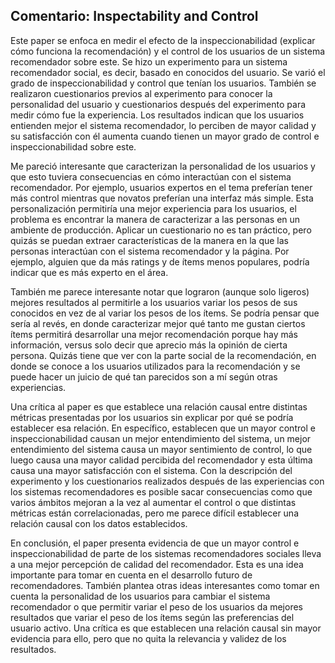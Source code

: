 ## Comentario: Inspectability and Control

Este paper se enfoca en medir el efecto de la inspeccionabilidad (explicar cómo funciona la recomendación) y el control de los usuarios de un sistema recomendador sobre este. Se hizo un experimento para un sistema recomendador social, es decir, basado en conocidos del usuario. Se varió el grado de inspeccionabilidad y control que tenían los usuarios. También se realizaron cuestionarios previos al experimento para conocer la personalidad del usuario y cuestionarios después del experimento para medir cómo fue la experiencia. Los resultados indican que los usuarios entienden mejor el sistema recomendador, lo perciben de mayor calidad y su satisfacción con él aumenta cuando tienen un mayor grado de control e inspeccionabilidad sobre este. 

Me pareció interesante que caracterizan la personalidad de los usuarios y que esto tuviera consecuencias en cómo interactúan con el sistema recomendador. Por ejemplo, usuarios expertos en el tema preferían tener más control mientras que novatos preferían una interfaz más simple. Esta personalización permitiría una mejor experiencia para los usuarios, el problema es encontrar la manera de caracterizar a las personas en un ambiente de producción. Aplicar un cuestionario no es tan práctico, pero quizás se puedan extraer características de la manera en la que las personas interactúan con el sistema recomendador y la página. Por ejemplo, alguien que da más ratings y de ítems menos populares, podría indicar que es más experto en el área.

También me parece interesante notar que lograron (aunque solo ligeros) mejores resultados al permitirle a los usuarios variar los pesos de sus conocidos en vez de al variar los pesos de los ítems. Se podría pensar que sería al revés, en donde caracterizar mejor qué tanto me gustan ciertos ítems permitirá desarrollar una mejor recomendación porque hay más información, versus solo decir que aprecio más la opinión de cierta persona. Quizás tiene que ver con la parte social de la recomendación, en donde se conoce a los usuarios utilizados para la recomendación y se puede hacer un juicio de qué tan parecidos son a mí según otras experiencias. 

Una crítica al paper es que establece una relación causal entre distintas métricas presentadas por los usuarios sin explicar por qué se podría establecer esa relación. En específico, establecen que un mayor control e inspeccionabilidad causan un mejor entendimiento del sistema, un mejor entendimiento del sistema causa un mayor sentimiento de control, lo que luego causa una mayor calidad percibida del recomendador y esta última causa una mayor satisfacción con el sistema. Con la descripción del experimento y los cuestionarios realizados después de las experiencias con los sistemas recomendadores es posible sacar consecuencias como que varios ámbitos mejoran a la vez al aumentar el control o que distintas métricas están correlacionadas, pero me parece difícil establecer una relación causal con los datos establecidos.

En conclusión, el paper presenta evidencia de que un mayor control e inspeccionabilidad de parte de los sistemas recomendadores sociales lleva a una mejor percepción de calidad del recomendador. Esta es una idea importante para tomar en cuenta en el desarrollo futuro de recomendadores. También plantea otras ideas interesantes como tomar en cuenta la personalidad de los usuarios para cambiar el sistema recomendador o que permitir variar el peso de los usuarios da mejores resultados que variar el peso de los ítems según las preferencias del usuario activo. Una crítica es que establecen una relación causal sin mayor evidencia para ello, pero que no quita la relevancia y validez de los resultados.
